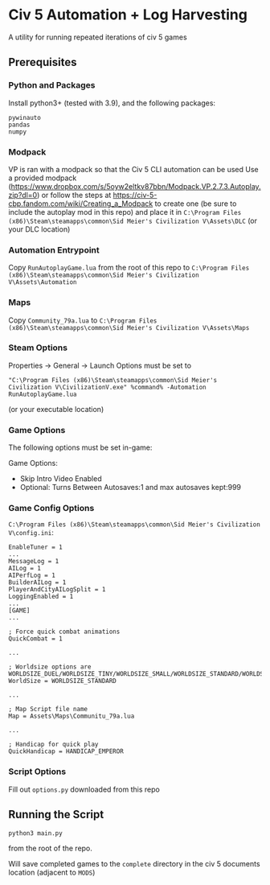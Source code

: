 # Civ 5 Automation + Log Harvesting
A utility for running repeated iterations of civ 5 games

## Prerequisites
### Python and Packages
Install python3+ (tested with 3.9), and the following packages:
```
pywinauto
pandas
numpy
```

### Modpack
VP is ran with a modpack so that the Civ 5 CLI automation can be used
Use a provided modpack (https://www.dropbox.com/s/5oyw2eltkv87bbn/Modpack.VP.2.7.3.Autoplay.zip?dl=0) or follow the steps at https://civ-5-cbp.fandom.com/wiki/Creating_a_Modpack to create one (be sure to include the autoplay mod in this repo) and place it in `C:\Program Files (x86)\Steam\steamapps\common\Sid Meier's Civilization V\Assets\DLC` (or your DLC location)

### Automation Entrypoint
Copy `RunAutoplayGame.lua` from the root of this repo to `C:\Program Files (x86)\Steam\steamapps\common\Sid Meier's Civilization V\Assets\Automation`

### Maps
Copy `Community_79a.lua` to `C:\Program Files (x86)\Steam\steamapps\common\Sid Meier's Civilization V\Assets\Maps`

### Steam Options
Properties -> General -> Launch Options
must be set to
```
"C:\Program Files (x86)\Steam\steamapps\common\Sid Meier's Civilization V\CivilizationV.exe" %command% -Automation RunAutoplayGame.lua
```
(or your executable location)

### Game Options
The following options must be set in-game:

Game Options:
* Skip Intro Video Enabled
* Optional: Turns Between Autosaves:1 and max autosaves kept:999

### Game Config Options
`C:\Program Files (x86)\Steam\steamapps\common\Sid Meier's Civilization V\config.ini`:
```
EnableTuner = 1
...
MessageLog = 1
AILog = 1
AIPerfLog = 1
BuilderAILog = 1
PlayerAndCityAILogSplit = 1
LoggingEnabled = 1
...
[GAME]
...

; Force quick combat animations
QuickCombat = 1

...

; Worldsize options are WORLDSIZE_DUEL/WORLDSIZE_TINY/WORLDSIZE_SMALL/WORLDSIZE_STANDARD/WORLDSIZE_LARGE/WORLDSIZE_HUGE
WorldSize = WORLDSIZE_STANDARD

...

; Map Script file name
Map = Assets\Maps\Communitu_79a.lua

...

; Handicap for quick play
QuickHandicap = HANDICAP_EMPEROR

```

### Script Options
Fill out `options.py` downloaded from this repo

## Running the Script
```
python3 main.py
```
from the root of the repo.

Will save completed games to the `complete` directory in the civ 5 documents location (adjacent to `MODS`)